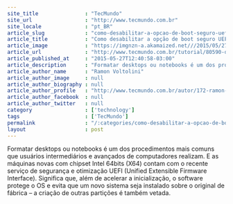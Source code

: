 ```yaml
---
site_title               : "TecMundo"
site_url                 : "http://www.tecmundo.com.br"
site_locale              : "pt_BR"
article_slug             : "como-desabilitar-a-opcao-de-boot-seguro-uefi-na-bios-do-seu-computador"
article_title            : "Como desabilitar a opção de boot seguro UEFI na BIOS do seu computador"
article_image            : "https://imgnzn-a.akamaized.net///2015/05/27/27123907505082-t1200x480.jpg"
article_url              : "http://www.tecmundo.com.br/tutorial/80590-desabilitar-opcao-boot-seguro-uefi-bios-computador.htm"
article_published_at     : "2015-05-27T12:40:58-03:00"
article_description      : "Formatar desktops ou notebooks é um dos procedimentos mais comuns que usuários intermediários e avançados de computadores realizam. E as máquinas novas com chipset Intel 64bits (X64) contam com o recente serviço de segurança e otimização UEFI (Unified Extensible Firmware Interface). Significa que, além de acelerar a inicialização, o software protege o OS e evita que um novo sistema seja instalado sobre o original de fábrica – a criação de outras partições é também vetada."
article_author_name      : "Ramon Voltolini"
article_author_image     : null
article_author_biography : null
article_author_profile   : "http://www.tecmundo.com.br/autor/172-ramon-voltolini/"
article_author_facebook  : null
article_author_twitter   : null
category                 : ['technology']
tags                     : ['TecMundo']
permalink                : "/:categories/como-desabilitar-a-opcao-de-boot-seguro-uefi-na-bios-do-seu-computador/"
layout                   : post
---
```


Formatar desktops ou notebooks é um dos procedimentos mais comuns que usuários intermediários e avançados de computadores realizam. E as máquinas novas com chipset Intel 64bits (X64) contam com o recente serviço de segurança e otimização UEFI (Unified Extensible Firmware Interface). Significa que, além de acelerar a inicialização, o software protege o OS e evita que um novo sistema seja instalado sobre o original de fábrica – a criação de outras partições é também vetada.
